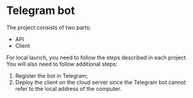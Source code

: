 # Telegram bot

The project consists of two parts:

- API
- Client

For local launch, you need to follow the steps described in each project. You will also need to follow additional steps:

1. Register the bot in Telegram;
2. Deploy the client on the cloud server since the Telegram bot cannot refer to the local address of the computer.
